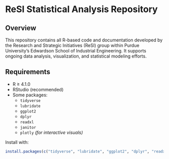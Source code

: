 # ReSI Statistical Analysis Repository

## Overview
This repository contains all R-based code and documentation developed by the Research and Strategic Initiatives (ReSI) group within Purdue University’s Edwardson School of Industrial Engineering. It supports ongoing data analysis, visualization, and statistical modeling efforts.

## Requirements
- R ≥ 4.1.0
- RStudio (recommended)
- Some packages:
  - `tidyverse`
  - `lubridate`
  - `ggplot2`
  - `dplyr`
  - `readxl`
  - `janitor`
  - `plotly` *(for interactive visuals)*

Install with:
```R
install.packages(c("tidyverse", "lubridate", "ggplot2", "dplyr", "readxl", "janitor", "plotly"))
